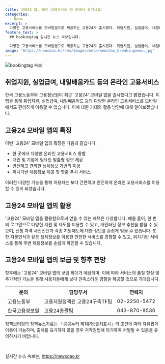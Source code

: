 ```yaml
---
title: 고용24 앱, 모든 고용서비스 한 곳에서 즐기세요!
categories:
  - News
excerpt: >
  다양한 고용서비스를 모바일앱으로 제공하는 고용24가 출시됐다. 취업지원, 실업급여, 내일배움카드 등의 서비스를 한 곳에서 이용 가능하며, 생체정보 인식 등으로 안전하고 편리하게 이용할 수 있다. 지원자격 사전진단과 맞춤형 정보 제공으로 사용자 편의를 높였으며, 위치기반 서비스로 주변 채용정보도 얻을 수 있고, 지속적인 개선을 약속했다. (150자)
feature_text: >
  ## bookingtag 실시간 뉴스 속보입니다.

  다양한 고용서비스를 모바일앱으로 제공하는 고용24가 출시됐다. 취업지원, 실업급여, 내일배움카드 등의 서비스를 한 곳에서 이용 가능하며, 생체정보 인식 등으로 안전하고 편리하게 이용할 수 있다. 지원자격 사전진단과 맞춤형 정보 제공으로 사용자 편의를 높였으며, 위치기반 서비스로 주변 채용정보도 얻을 수 있고, 지속적인 개선을 약속했다. (150자)
image: 'https://newsdao.kr/res/images/meta/newsdao_breakingnews.jpg'
---
```


<p><img src="https://newsdao.kr/res/images/meta/newsdao_breakingnews.jpg" alt="bookingtag 속보" /></p>

<h2 data-ke-size="size26">취업지원, 실업급여, 내일배움카드 등의 온라인 고용서비스</h2>

<p data-ke-size="size16">한국 고용노동부와 고용정보원이 최근 '고용24' 모바일 앱을 출시했다고 밝혔습니다. 이 앱을 통해 취업지원, 실업급여, 내일배움카드 등의 다양한 온라인 고용서비스를 모바일에서도 편리하게 이용할 수 있습니다. 이에 대한 기대와 활용 방안에 대해 알아보겠습니다. </p>

<h2 data-ke-size="size26">고용24 모바일 앱의 특징</h2>

<p data-ke-size="size16">이번 '고용24' 모바일 앱의 특징은 다음과 같습니다.</p>

<ul>
<li>한 곳에서 다양한 온라인 고용서비스 통합</li>
<li>개인 및 기업에 필요한 맞춤형 정보 제공</li>
<li>안전하고 편리한 생체정보 기반의 이용</li>
<li>위치기반 채용정보 제공 및 맞춤 푸시 서비스</li>
</ul>

<p data-ke-size="size16">이러한 다양한 기능을 통해 이용자는 보다 간편하고 안전하게 온라인 고용서비스를 이용할 수 있게 되었습니다.</p>

<h2 data-ke-size="size26">고용24 모바일 앱의 활용</h2>

<p data-ke-size="size16"> '고용24' 모바일 앱을 활용함으로써 얻을 수 있는 혜택은 다양합니다. 예를 들어, 한 번의 로그인으로 다양한 지원 및 제도를 이용할 수 있고, 개인화된 정보 추천을 받을 수 있으며, 신청 자격 사전진단과 각종 지원제도에 대한 정보를 손쉽게 얻을 수 있습니다. 또한 지문인식과 같은 생체정보를 이용한 안전한 서비스를 경험할 수 있고, 위치기반 서비스를 통해 주변 채용정보를 손쉽게 확인할 수 있습니다.</p>

<h2 data-ke-size="size26">고용24 모바일 앱의 보급 및 향후 전망</h2>

<p data-ke-size="size16">향후에는 '고용24' 모바일 앱의 보급 확대가 예상되며, 이에 따라 서비스의 품질 향상 및 추가적인 기능을 통해 사용자들에게 보다 만족스러운 경험을 제공할 것으로 기대됩니다.</p>

<table>
  <tr>
    <th>문의</th>
    <th>담당부서</th>
    <th>연락처</th>
  </tr>
  <tr>
    <td>고용노동부</td>
    <td>고용지원정책관 고용24구축TF팀</td>
    <td>02-2250-5472</td>
  </tr>
  <tr>
    <td>한국고용정보원</td>
    <td>고용24총괄팀</td>
    <td>043-870-8530</td>
  </tr>
</table>

<p data-ke-size="size16">정책브리핑의 정책뉴스자료는 「공공누리 제1유형:출처표시」의 조건에 따라 자유롭게 이용이 가능하며, 출처를 표기하지 않을 경우 저작권법에 의거하여 처벌될 수 있음을 유의하시기 바랍니다. </p>

<p data-ke-size="size16">&nbsp;</p>
실시간 뉴스 속보는, <a href="https://newsdao.kr" rel="dofollow">https://newsdao.kr</a>


